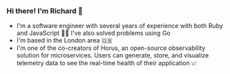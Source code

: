 ### Hi there! I'm Richard 👋

* I'm a software engineer with several years of experience with both Ruby and JavaScript 👨‍💻 I've also solved problems using Go
* I'm based in the London area 🇬🇧
* I'm one of the co-creators of Horus, an open-source observability solution for microservices. Users can generate, store, and visualize telemetry data to see the real-time health of their application 📈 

<!--
**richwynmorris/richwynmorris** is a ✨ _special_ ✨ repository because its `README.md` (this file) appears on your GitHub profile.

Here are some ideas to get you started:

- 🔭 I’m currently working on ...
- 🌱 I’m currently learning ...
- 👯 I’m looking to collaborate on ...
- 🤔 I’m looking for help with ...
- 💬 Ask me about ...
- 📫 How to reach me: ...
- 😄 Pronouns: ...
- ⚡ Fun fact: ...
-->
